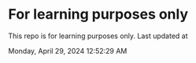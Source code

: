 # For learning purposes only
This repo is for learning purposes only.
Last updated at

Monday, April 29, 2024 12:52:29 AM

